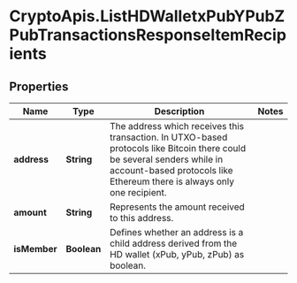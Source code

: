 # CryptoApis.ListHDWalletxPubYPubZPubTransactionsResponseItemRecipients

## Properties

Name | Type | Description | Notes
------------ | ------------- | ------------- | -------------
**address** | **String** | The address which receives this transaction. In UTXO-based protocols like Bitcoin there could be several senders while in account-based protocols like Ethereum there is always only one recipient. | 
**amount** | **String** | Represents the amount received to this address. | 
**isMember** | **Boolean** | Defines whether an address is a child address derived from the HD wallet (xPub, yPub, zPub) as boolean. | 



